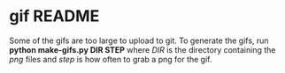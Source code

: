 # gif README

Some of the gifs are too large to upload to git.
To generate the gifs, run **python make-gifs.py DIR STEP** where *DIR* is the directory containing the *png* files and *step* is how often to grab a png for the gif.
